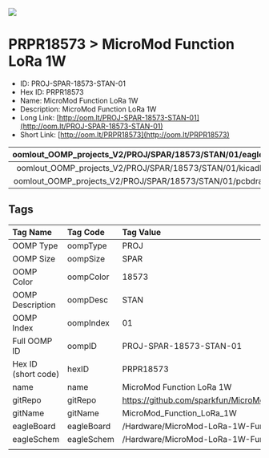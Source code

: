 


  
![][im]
# PRPR18573 > MicroMod Function LoRa 1W

- ID: PROJ-SPAR-18573-STAN-01
- Hex ID: PRPR18573
- Name: MicroMod Function LoRa 1W
- Description: MicroMod Function LoRa 1W
- Long Link: [http://oom.lt/PROJ-SPAR-18573-STAN-01](http://oom.lt/PROJ-SPAR-18573-STAN-01)
- Short Link: [http://oom.lt/PRPR18573](http://oom.lt/PRPR18573)
  

|oomlout_OOMP_projects_V2/PROJ/SPAR/18573/STAN/01/eagleImage.png|oomlout_OOMP_projects_V2/PROJ/SPAR/18573/STAN/01/eagleSchemImage.png|oomlout_OOMP_projects_V2/PROJ/SPAR/18573/STAN/01/kicadPcb3dFront.png|oomlout_OOMP_projects_V2/PROJ/SPAR/18573/STAN/01/kicadPcb3dBack.png|
| :---: | :---: | :---: | :---: |
|oomlout_OOMP_projects_V2/PROJ/SPAR/18573/STAN/01/kicadPcb3d.png|oomlout_OOMP_projects_V2/PROJ/SPAR/18573/STAN/01/bomBack.png|oomlout_OOMP_projects_V2/PROJ/SPAR/18573/STAN/01/bomFront.png|oomlout_OOMP_projects_V2/PROJ/SPAR/18573/STAN/01/pcbdraw.svg|
|oomlout_OOMP_projects_V2/PROJ/SPAR/18573/STAN/01/pcbdrawBack.svg||||

## Tags
  

|Tag Name|Tag Code|Tag Value|
| :--- | :--- | :--- |
|OOMP Type|oompType|PROJ|
|OOMP Size|oompSize|SPAR|
|OOMP Color|oompColor|18573|
|OOMP Description|oompDesc|STAN|
|OOMP Index|oompIndex|01|
|Full OOMP ID|oompID|PROJ-SPAR-18573-STAN-01|
|Hex ID (short code)|hexID|PRPR18573|
|name|name|MicroMod Function LoRa 1W|
|gitRepo|gitRepo|https://github.com/sparkfun/MicroMod_Function_LoRa_1W|
|gitName|gitName|MicroMod_Function_LoRa_1W|
|eagleBoard|eagleBoard|/Hardware/MicroMod-LoRa-1W-Function-Board.brd|
|eagleSchem|eagleSchem|/Hardware/MicroMod-LoRa-1W-Function-Board.sch|
||||



[im]: PROJ/SPAR/18573/STAN/01/kicadPcb3d_450.png
